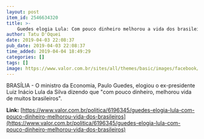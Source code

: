 ```yaml
---
layout: post
item_id: 2546634320
title: >-
    Guedes elogia Lula: Com pouco dinheiro melhorou a vida dos brasileiros
author: Tatu D'Oquei
date: 2019-04-03 22:08:37
pub_date: 2019-04-03 22:08:37
time_added: 2019-04-04 18:49:29
categories: []
tags: []
image: https://www.valor.com.br/sites/all/themes/basic/images/facebook/valor-big.jpg
---
```


BRASÍLIA - O ministro da Economia, Paulo Guedes, elogiou o ex-presidente Luiz Inácio Lula da Silva dizendo que "com pouco dinheiro, melhorou vida de muitos brasileiros".

**Link:** [https://www.valor.com.br/politica/6196345/guedes-elogia-lula-com-pouco-dinheiro-melhorou-vida-dos-brasileiros](https://www.valor.com.br/politica/6196345/guedes-elogia-lula-com-pouco-dinheiro-melhorou-vida-dos-brasileiros)

